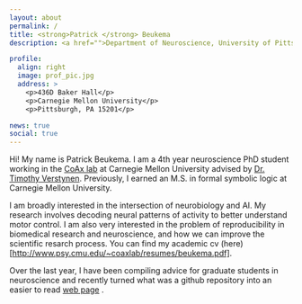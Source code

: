 ```yaml
---
layout: about
permalink: /
title: <strong>Patrick </strong> Beukema
description: <a href="">Department of Neuroscience, University of Pittsburgh & Carnegie Mellon University

profile:
  align: right
  image: prof_pic.jpg
  address: >
    <p>436D Baker Hall</p>
    <p>Carnegie Mellon University</p>
    <p>Pittsburgh, PA 15201</p>

news: true
social: true
---
```


Hi! My name is Patrick Beukema. I am a 4th year neuroscience PhD student working in the [CoAx lab](http://www.psy.cmu.edu/~coaxlab/) at Carnegie Mellon University advised by [Dr. Timothy Verstynen](https://www.cmu.edu/dietrich/psychology/people/core-training-faculty/verstynen-timothy.html). Previously, I earned an M.S. in formal symbolic logic at Carnegie Mellon University.    

I am broadly interested in the intersection of neurobiology and AI. My research involves decoding neural patterns of activity to better understand motor control. I am also very interested in the problem of reproducibility in biomedical research and neuroscience, and how we can improve the scientific resarch process. You can find my academic cv (here)[http://www.psy.cmu.edu/~coaxlab/resumes/beukema.pdf]. 

Over the last year, I have been compiling advice for graduate students in neuroscience and recently turned what was a github repository into an easier to read [web page](https://pbeukema.github.io/LabHacks/) . 
